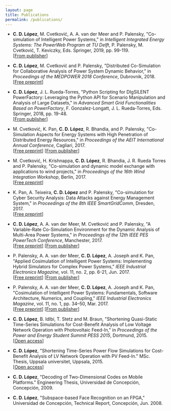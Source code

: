 ```yaml
---
layout: page
title: Publications
permalink: /publications/
---
```


* **C. D. López**, M. Cvetković, A. A. van der Meer and P. Palensky, "Co-simulation of Intelligent Power Systems," in *Intelligent Integrated Energy Systems: The PowerWeb Program at TU Delft*, P. Palensky, M. Cvetković, T. Keviczky, Eds. Springer, 2019, pp. 99-119.  
[[From publisher](https://www.springer.com/br/book/9783030000561#)]

* **C. D. López**, M. Cvetković and P. Palensky, "Distributed Co-Simulation for Collaborative Analysis of Power System Dynamic Behavior," in *Proceedings of the MEDPOWER 2018 Conference*, Dubrovnik, 2018.  
[[Free preprint](../pdf/Lopez2018a.pdf)]

* **C. D. López**, J. L. Rueda-Torres, "Python Scripting for DIgSILENT PowerFactory: Leveraging the Python API for Scenario Manipulation and Analysis of Large Datasets," in *Advanced Smart Grid Functionalities Based on PowerFactory*, F. Gonzalez-Longatt, J. L. Rueda-Torres, Eds. Springer, 2018, pp. 19-48.  
[[From publisher](https://link.springer.com/chapter/10.1007/978-3-319-50532-9_2)]

* M. Cvetković, K. Pan, **C. D. López**, R. Bhandia, and P. Palensky, "Co-Simulation Aspects for Energy Systems with High Penetration of Distributed Energy Resources," in *Proceedings of the AEIT International Annual Conference*, Cagliari, 2017.  
[[Free preprint](../pdf/Cvetkovic2017b.pdf)] [[From publisher](http://ieeexplore.ieee.org/document/8240488/)]

* M. Cvetković, H. Krishnappa, **C. D. López**, R. Bhandia, J. R. Rueda Torres and P. Palensky, "Co-simulation and dynamic model exchange with applications to wind projects," in *Proceedings of the 16th Wind Integration Workshop*, Berlin, 2017.  
[[Free preprint](../pdf/Cvetkovic2017a.pdf)]

* K. Pan, A. Teixeira, **C. D. López** and P. Palensky, "Co-simulation for Cyber Security Analysis: Data Attacks against Energy Management System," in *Proceedings of the 8th IEEE SmartGridComm*, Dresden, 2017.  
[[Free preprint](../pdf/Pan2017a.pdf)]

* **C. D. López**, A. A. van der Meer, M. Cvetković and P. Palensky, "A Variable-Rate Co-Simulation Environment for the Dynamic Analysis of Multi-Area Power Systems," in *Proceedings of the 12th IEEE PES PowerTech Conference*, Manchester, 2017.  
[[Free preprint](../pdf/Lopez2017a.pdf)] [[From publisher](http://ieeexplore.ieee.org/document/7981117/)]

* P. Palensky, A. A. van der Meer, **C. D. López**, A. Joseph and K. Pan, "Applied Cosimulation of Intelligent Power Systems: Implementing Hybrid Simulators for Complex Power Systems," *IEEE Industrial Electronics Magazine*, vol. 11, no. 2, pp. 6-21, Jun. 2017.  
[[Free preprint](../pdf/Palensky2017b.pdf)] [[From publisher](http://ieeexplore.ieee.org/document/7956310/)]

* P. Palensky, A. A. van der Meer, **C. D. López**, A. Joseph and K. Pan, "Cosimulation of Intelligent Power Systems: Fundamentals, Software Architecture, Numerics, and Coupling," *IEEE Industrial Electronics Magazine*, vol. 11, no. 1, pp. 34–50, Mar. 2017.  
[[Free preprint](../pdf/Palensky2017a.pdf)] [[From publisher](http://ieeexplore.ieee.org/document/7883974/)]

* **C. D. López**, B. Idlbi, T. Stetz and M. Braun, "Shortening Quasi-Static Time-Series Simulations for Cost-Benefit Analysis of Low Voltage Network Operation with Photovoltaic Feed-In," in *Proceedings of the Power and Energy Student Summit PESS 2015*, Dortmund, 2015.  
[[Open access](https://eldorado.tu-dortmund.de/handle/2003/33964)]

* **C. D. López**, "Shortening Time-Series Power Flow Simulations for Cost-Benefit Analysis of LV Network Operation with PV Feed-In." MSc. Thesis, Uppsala universitet, Uppsala, 2015.  
[[Open access](http://uu.diva-portal.org/smash/record.jsf?pid=diva2%3A782313&dswid=-6085)]

* **C. D. López**, "Decoding of Two-Dimensional Codes on Mobile Platforms." Engineering Thesis, Universidad de Concepción, Concepción, 2009.

* **C. D. López**, "Subspace-based Face Recognition on an FPGA," Universidad de Concepción, Technical Report, Concepción, Jun. 2008.
